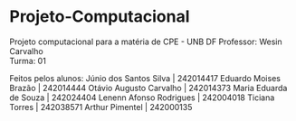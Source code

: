 # Projeto-Computacional

Projeto computacional para a matéria de CPE - UNB DF
Professor: Wesin Carvalho  
Turma: 01

Feitos pelos alunos:
Júnio dos Santos Silva  | 242014417
Eduardo Moises Brazão   | 242014444
Otávio Augusto Carvalho | 242014373
Maria Eduarda de Souza  | 242024404
Lenenn Afonso Rodrigues | 242004018
Ticiana Torres          | 242038571
Arthur Pimentel         | 242000135
